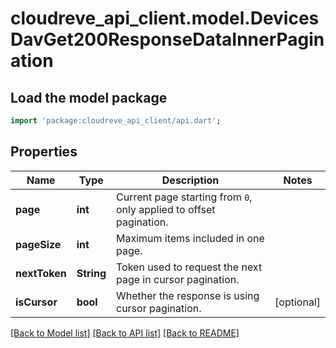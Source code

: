 # cloudreve_api_client.model.DevicesDavGet200ResponseDataInnerPagination

## Load the model package
```dart
import 'package:cloudreve_api_client/api.dart';
```

## Properties
Name | Type | Description | Notes
------------ | ------------- | ------------- | -------------
**page** | **int** | Current page starting from `0`, only applied to offset pagination. | 
**pageSize** | **int** | Maximum items included in one page. | 
**nextToken** | **String** | Token used to request the next page in cursor pagination. | 
**isCursor** | **bool** | Whether the response is using cursor pagination. | [optional] 

[[Back to Model list]](../README.md#documentation-for-models) [[Back to API list]](../README.md#documentation-for-api-endpoints) [[Back to README]](../README.md)


